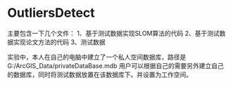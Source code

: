 # OutliersDetect
主要包含一下几个文件：
1、基于测试数据实现SLOM算法的代码
2、基于测试数据实现论文方法的代码
3、测试数据

实验中，本人在自己的电脑中建立了一个私人空间数据库，路径是G:/ArcGIS_Data/privateDataBase.mdb
用户可以根据自己的需要另外建立自己的数据库，同时将测试数据放置在该数据库下。并设置为工作空间。

